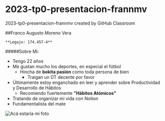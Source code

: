 # 2023-tp0-presentacion-frannmv
2023-tp0-presentacion-frannmv created by GitHub Classroom

##Franco Augusto Moreno Vera  
~~~
**Legajo: 174.457-4**  
~~~
#####Sobre Mi: 
- Tengo 22 años 
- Me gustan mucho los deportes, en especial el fútbol 
  - Hincha de **bokita pasión** como toda persona de bien
    - Traigan un DT decente por favor
- Últimamente estoy enganchado en leer y aprender sobre Productividad y Desarrollo de Hábitos
  - Recomiendo fuertemente **"Hábitos Atómicos"**
- Tratando de organizar mi vida con Notion 
- Fundamentalista del mate 

![Acá estaría mi foto]()
